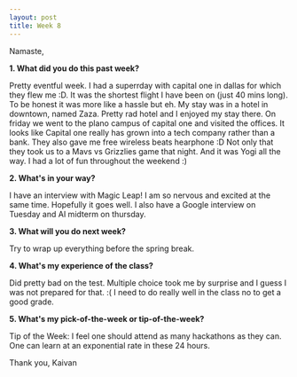 ```yaml
---
layout: post
title: Week 8
---
```


Namaste,

**1. What did you do this past week?**

Pretty eventful week. I had a superrday with capital one in dallas for which they flew me :D.
It was the shortest flight I have been on (just 40 mins long). To be honest it was more like a hassle but eh.
My stay was in a hotel in downtown, named Zaza. Pretty rad hotel and I enjoyed my stay there.
On friday we went to the plano campus of capital one and visited the offices.
It looks like Capital one really has grown into a tech company rather than a bank. They also gave me free wireless beats hearphone :D
Not only that they took us to a Mavs vs Grizzlies game that night. And it was Yogi all the way. I had a lot of fun throughout the weekend :)

**2. What's in your way?**

I have an interview with Magic Leap! I am so nervous and excited at the same time. Hopefully it goes well.
I also have a Google interview on Tuesday and AI midterm on thursday.

**3. What will you do next week?**

Try to wrap up everything before the spring break.

**4. What's my experience of the class?**

Did pretty bad on the test. Multiple choice took me by surprise and I guess I was not prepared for that. :(
I need to do really well in the class no to get a good grade.

**5. What's my pick-of-the-week or tip-of-the-week?**

Tip of the Week: I feel one should attend as many hackathons as they can. One can learn at an exponential rate in these 24 hours.

Thank you,
Kaivan
